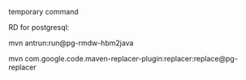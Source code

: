temporary command

RD for postgresql:

mvn antrun:run@pg-rmdw-hbm2java

mvn com.google.code.maven-replacer-plugin:replacer:replace@pg-replacer
